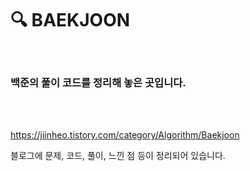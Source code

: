 # 🔍 BAEKJOON
<br>

### 백준의 풀이 코드를 정리해 놓은 곳입니다.
<br>

<br>

<https://jiinheo.tistory.com/category/Algorithm/Baekjoon>

블로그에 문제, 코드, 풀이, 느낀 점 등이 정리되어 있습니다.
